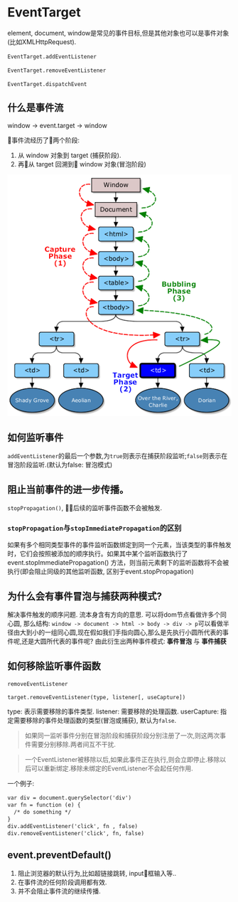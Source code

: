 # EventTarget

element, document, window是常见的事件目标,但是其他对象也可以是事件对象(比如XMLHttpRequest).

`EventTarget.addEventListener`

`EventTarget.removeEventListener`

`EventTarget.dispatchEvent`

## 什么是事件流

window -> event.target -> window 

事件流经历了两个阶段:

1. 从 window 对象到 target (捕获阶段).
2. 再从 target 回溯到 window 对象(冒泡阶段)

![图示](./capture-bubbling.png)


## 如何监听事件

`addEventListener`的最后一个参数,为`true`则表示在捕获阶段监听;`false`则表示在冒泡阶段监听.(默认为false: 冒泡模式)


## 阻止当前事件的进一步传播。

`stopPropagation()`, 后续的监听事件函数不会被触发.

### `stopPropagation`与`stopImmediatePropagation`的区别
如果有多个相同类型事件的事件监听函数绑定到同一个元素，当该类型的事件触发时，它们会按照被添加的顺序执行。如果其中某个监听函数执行了event.stopImmediatePropagation() 方法，则当前元素剩下的监听函数将不会被执行(即会阻止同级的其他监听函数, 区别于event.stopPropagation)

## 为什么会有事件冒泡与捕获两种模式?

解决事件触发的顺序问题. 流本身含有方向的意思.
可以将dom节点看做许多个同心圆, 那么结构: `window -> document -> html -> body -> div -> p`可以看做半径由大到小的一组同心圆,现在假如我们手指向圆心,那么是先执行小圆所代表的事件呢,还是大圆所代表的事件呢?
由此衍生出两种事件模式: **事件冒泡** 与 **事件捕获**

## 如何移除监听事件函数

`removeEventListener`
```
target.removeEventListener(type, listener[, useCapture])
```
type: 表示需要移除的事件类型.
listener: 需要移除的处理函数.
userCapture: 指定需要移除的事件处理函数的类型(冒泡或捕获), 默认为`false`.
> 如果同一监听事件分别在冒泡阶段和捕获阶段分别注册了一次,则这两次事件需要分别移除.两者间互不干扰.

> 一个EventListener被移除以后,如果此事件正在执行,则会立即停止.移除以后可以重新绑定.移除未绑定的EventListener不会起任何作用.

一个例子:
```
var div = document.querySelector('div')
var fn = function (e) {
  /* do something */
}
div.addEventListener('click', fn , false)
div.removeEventListener('click', fn, false)
```

## event.preventDefault()

1. 阻止浏览器的默认行为,比如超链接跳转, input框输入等..
2. 在事件流的任何阶段调用都有效.
3. 并不会阻止事件流的继续传播.


